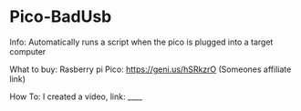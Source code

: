 # Pico-BadUsb
Info: 
Automatically runs a script when the pico is plugged into a target computer

What to buy: 
Rasberry pi Pico: https://geni.us/hSRkzrO (Someones affiliate link)

How To: I created a video, link: ____
